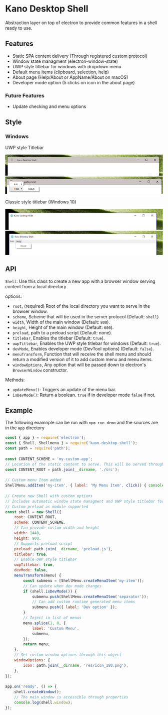 # Kano Desktop Shell

Abstraction layer on top of electron to provide common features in a shell ready to use.

## Features

 - Static SPA content delivery (Through registered custom protocol)
 - Window state managment (electron-window-state)
 - UWP style titlebar for windows with dropdown menu
 - Default menu items (clipboard, selection, help)
 - About page (Help/About or AppName/About on macOS)
 - Developer mode option (5 clicks on icon in the about page)

### Future Features

 - Update checking and menu options

## Style

### Windows

UWP style Titlebar

![Classic](res/uwp.png?raw=true)
![Classic](res/uwp-menu.png?raw=true)

Classic style titlebar (Windows 10)

![Classic](res/classic.png?raw=true)
![Classic](res/classic-menu.png?raw=true)

## API

`Shell`: Use this class to create a new app with a browser window serving content from a local directory

options: 
 - `root`, (required) Root of the local directory you want to serve in the browser window.
 - `scheme`, Scheme that will be used in the server protocol (Default: `shell`)
 - `width`, Width of the main window (Default: `800`).
 - `height`, Height of the main window (Default: `600`).
 - `preload`, path to a preload script (Default: none).
 - `titlebar`, Enables the titlebar (Default: `true`).
 - `uwpTitlebar`, Enables the UWP style titlebar for windows (Default: `true`).
 - `devMode`, Enables developer mode (DevTool options) (Default: `false`).
 - `menuTransform`, Function that will receive the shell menu and should return a modified version of it to add custom menu and menu items.
 - `windowOptions`, Any option that will be passed down to electron's `BrowserWindow` constructor.

Methods:

 - `updateMenu()`: Triggers an update of the menu bar.
 - `isDevMode()`: Return a boolean. `true` if in developer mode `false` if not.

## Example

The following examnple can be run with `npm run demo` and the sources are in the `app` directory

```js
const { app } = require('electron');
const { Shell, Shellmenu } = require('kano-desktop-shell');
const path = require('path');

const CONTENT_SCHEME = 'my-custom-app';
// Location of the static content to serve. This will be served through a custom protocol
const CONTENT_ROOT = path.join(__dirname, './src');

// Custom menu Item added
ShellMenu.addItem('my-item', { label: 'My Menu Item', click() { console.log('My Menu Item') } });

// Create new Shell with custom options
// Includes automatic window state managment and UWP style titlebar for windows
// Custom preload as module supported
const shell = new Shell({
    root: CONTENT_ROOT,
    scheme: CONTENT_SCHEME,
    // Can provide custom width and height
    width: 1440,
    height: 900,
    // Supports preload script
    preload: path.join(__dirname, 'preload.js'),
    titlebar: true,
    // Enable UWP style titlebar
    uwpTitlebar: true,
    devMode: false,
    menuTransform(menu) {
        const submenu = [ShellMenu.createMenuItem('my-item')];
        // Can update when dev mode changes
        if (shell.isDevMode()) {
            submenu.push(ShellMenu.createMenuItem('separator'));
            // Can add custom runtime generated menu items
            submenu.push({ label: 'Dev option' });
        }
        // Inject in list of menus
        menu.splice(1, 0, {
            label: 'Custom Menu',
            submenu,
        });
        return menu;
    },
    // Set custom window options through this object
    windowOptions: {
        icon: path.join(__dirname, 'res/icon_180.png'),
    },
});

app.on('ready', () => {
    shell.createWindow();
    // The main window is accessible through properties
    console.log(shell.window);
});
```